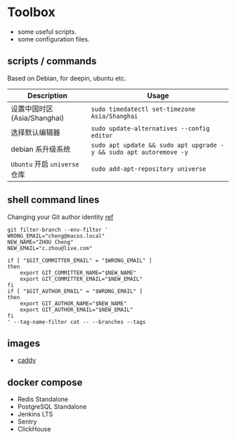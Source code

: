 Toolbox
===

* some useful scripts.
* some configuration files.

scripts / commands
---

Based on Debian, for deepin, ubuntu etc.

| Description               | Usage                                                              |
|---------------------------|--------------------------------------------------------------------|
| 设置中国时区(Asia/Shanghai)     | `sudo timedatectl set-timezone Asia/Shanghai`                      |
| 选择默认编辑器                   | `sudo update-alternatives --config editor`                         |
| debian 系升级系统              | `sudo apt update && sudo apt upgrade -y && sudo apt autoremove -y` |
| `Ubuntu` 开启 `universe` 仓库 | `sudo add-apt-repository universe`                                 |

shell command lines
---

Changing your Git author identity [ref](https://www.git-tower.com/learn/git/faq/change-author-name-email)

```shell
git filter-branch --env-filter '
WRONG_EMAIL="cheng@macos.local"
NEW_NAME="ZHOU Cheng"
NEW_EMAIL="c.zhou@live.com"

if [ "$GIT_COMMITTER_EMAIL" = "$WRONG_EMAIL" ]
then
    export GIT_COMMITTER_NAME="$NEW_NAME"
    export GIT_COMMITTER_EMAIL="$NEW_EMAIL"
fi
if [ "$GIT_AUTHOR_EMAIL" = "$WRONG_EMAIL" ]
then
    export GIT_AUTHOR_NAME="$NEW_NAME"
    export GIT_AUTHOR_EMAIL="$NEW_EMAIL"
fi
' --tag-name-filter cat -- --branches --tags
```

images
---

* [caddy](https://hub.docker.com/_/caddy)

docker compose
---

* Redis Standalone
* PostgreSQL Standalone
* Jenkins LTS
* Sentry
* ClickHouse
